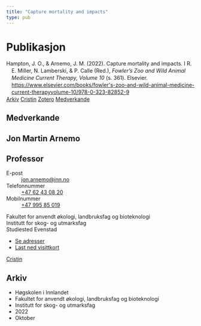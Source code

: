 ```yaml
---
title: "Capture mortality and impacts"
type: pub
---
```

<h1>Publikasjon</h1>
<article id="csl-bib-container-8LNA4LWN" class="csl-bib-container">
  <div class="csl-bib-body" style="line-height: 1.35; padding-left: 1em; text-indent:-1em;">
  <div class="csl-entry">Hampton, J. O., &amp; Arnemo, J. M. (2022). Capture mortality and impacts. I R. E. Miller, N. Lamberski, &amp; P. Calle (Red.), <i>Fowler&#x2019;s Zoo and Wild Animal Medicine Current Therapy, Volume 10</i> (s. 361). Elsevier. <a href="https://www.elsevier.com/books/fowler's-zoo-and-wild-animal-medicine-current-therapyvolume-10/978-0-323-82852-9">https://www.elsevier.com/books/fowler's-zoo-and-wild-animal-medicine-current-therapyvolume-10/978-0-323-82852-9</a></div>
</div>
  <div class="csl-bib-buttons">
    <a href="#taxonomy-article-8LNA4LWN" class="csl-bib-button">Arkiv</a>
    <a href="https://app.cristin.no/results/show.jsf?id=2059834" alt="Cristin URL" class="csl-bib-button">Cristin</a>
    <a href="http://zotero.org/groups/5022929/items/8LNA4LWN" alt="Zotero URL" class="csl-bib-button">Zotero</a>
    <a href="#contributors-article-8LNA4LWN" class="csl-bib-button">Medverkande</a>
  </div>
  <div id="csl-bib-meta-container-8LNA4LWN"></div>
</article>
<div id="csl-bib-meta-8LNA4LWN" class="csl-bib-meta">
  <article id="contributors-article-8LNA4LWN" class="contributors-article">
    <h1>Medverkande</h1>
    <div class="personas">
<div class="vrtx-hinn-person-card">
<div class="photo">
<i class="lar la-user-circle missing-person"></i>
</div>
<div class="info">
<hgroup><h1>Jon Martin Arnemo</h1>
<h2>Professor</h2>
</hgroup><dl>
<dt>E-post</dt>
<dd>
<a href="mailto:jon.arnemo@inn.no">jon.arnemo@inn.no</a>
</dd>
<dt>Telefonnummer</dt>
<dd><a href="tel:+4762430820">
+47 62 43 08 20
</a></dd>
<dt>Mobilnummer</dt>
<dd><a href="tel:+4799585019">
+47 995 85 019
</a></dd>
</dl>
<p>
Fakultet for anvendt økologi, landbruksfag og bioteknologi<br>
Institutt for skog- og utmarksfag<br>
Studiested Evenstad
</p>
<ul class="vrtx-hinn-links">
<li><a href="https://www.inn.no/finn-en-ansatt/jon-arnemo.html#vrtx-hinn-addresses">Se adresser</a></li>
<li><a href="https://www.inn.no/finn-en-ansatt/jon-arnemo.html?vrtx=vcf">Last ned visittkort</a></li>
</ul>
</div>
</div>
<a href="https://app.cristin.no/persons/show.jsf?id=328246" alt="Cristin URL" class="personas-cristin">Cristin</a>
</div>
  </article>
  <article id="taxonomy-article-8LNA4LWN" class="taxonomy-article">
    <h1>Arkiv</h1>
    <ul>
      <li>Høgskolen i Innlandet</li>
      <li>Fakultet for anvendt økologi, landbruksfag og bioteknologi</li>
      <li>Institutt for skog- og utmarksfag</li>
      <li>2022</li>
      <li>Oktober</li>
    </ul>
  </article>
</div>
